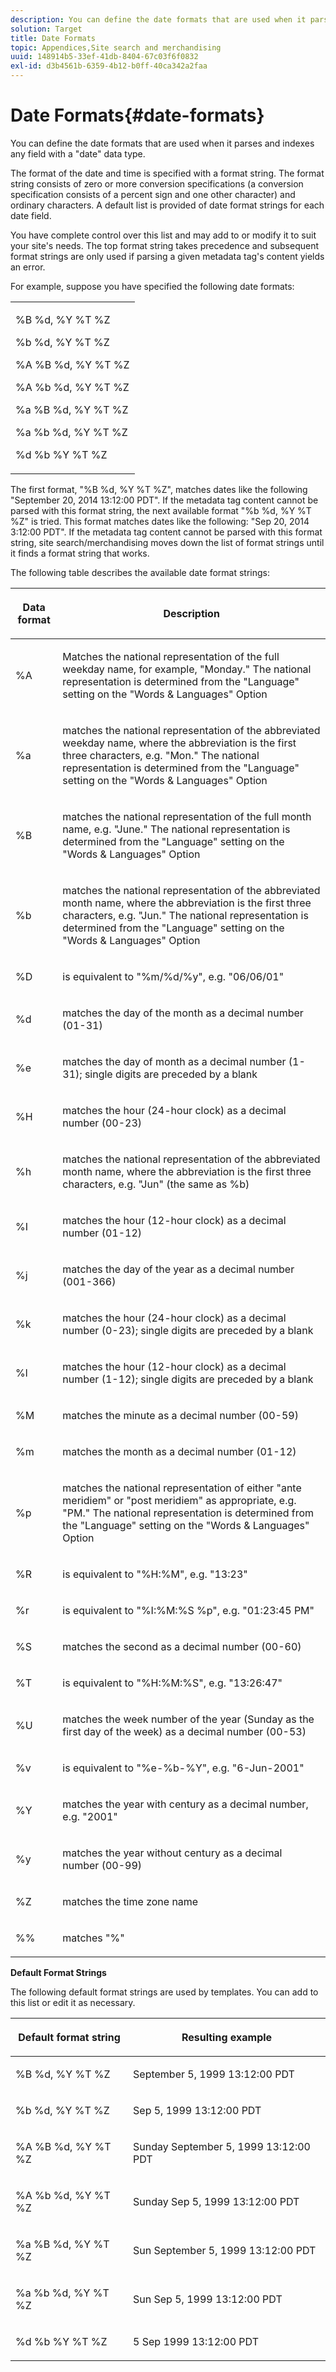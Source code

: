 ```yaml
---
description: You can define the date formats that are used when it parses and indexes any field with a "date" data type.
solution: Target
title: Date Formats
topic: Appendices,Site search and merchandising
uuid: 148914b5-33ef-41db-8404-67c03f6f0832
exl-id: d3b4561b-6359-4b12-b0ff-40ca342a2faa
---
```

# Date Formats{#date-formats}

You can define the date formats that are used when it parses and indexes any field with a "date" data type.

 The format of the date and time is specified with a format string. The format string consists of zero or more conversion specifications (a conversion specification consists of a percent sign and one other character) and ordinary characters. A default list is provided of date format strings for each date field.

You have complete control over this list and may add to or modify it to suit your site's needs. The top format string takes precedence and subsequent format strings are only used if parsing a given metadata tag's content yields an error.

For example, suppose you have specified the following date formats:

<table> 
 <tbody> 
  <tr> 
   <td colname="col1"> <p>%B %d, %Y %T %Z </p> <p>%b %d, %Y %T %Z </p> <p>%A %B %d, %Y %T %Z </p> <p>%A %b %d, %Y %T %Z </p> <p>%a %B %d, %Y %T %Z </p> <p>%a %b %d, %Y %T %Z </p> <p>%d %b %Y %T %Z </p> </td> 
  </tr> 
 </tbody> 
</table>

The first format, "%B %d, %Y %T %Z", matches dates like the following "September 20, 2014 13:12:00 PDT". If the metadata tag content cannot be parsed with this format string, the next available format "%b %d, %Y %T %Z" is tried. This format matches dates like the following: "Sep 20, 2014 3:12:00 PDT". If the metadata tag content cannot be parsed with this format string, site search/merchandising moves down the list of format strings until it finds a format string that works.

The following table describes the available date format strings:

<table> 
 <thead> 
  <tr> 
   <th colname="col1" class="entry"> <p>Data format </p> </th> 
   <th colname="col2" class="entry"> <p>Description </p> </th> 
  </tr> 
 </thead>
 <tbody> 
  <tr> 
   <td colname="col1"> <p>%A </p> </td> 
   <td colname="col2"> <p>Matches the national representation of the full weekday name, for example, "Monday." The national representation is determined from the "Language" setting on the "Words &amp; Languages" Option </p> </td> 
  </tr> 
  <tr> 
   <td colname="col1"> <p>%a </p> </td> 
   <td colname="col2"> <p> matches the national representation of the abbreviated weekday name, where the abbreviation is the first three characters, e.g. "Mon." The national representation is determined from the "Language" setting on the "Words &amp; Languages" Option </p> </td> 
  </tr> 
  <tr> 
   <td colname="col1"> <p>%B </p> </td> 
   <td colname="col2"> <p> matches the national representation of the full month name, e.g. "June." The national representation is determined from the "Language" setting on the "Words &amp; Languages" Option </p> </td> 
  </tr> 
  <tr> 
   <td colname="col1"> <p>%b </p> </td> 
   <td colname="col2"> <p> matches the national representation of the abbreviated month name, where the abbreviation is the first three characters, e.g. "Jun." The national representation is determined from the "Language" setting on the "Words &amp; Languages" Option </p> </td> 
  </tr> 
  <tr> 
   <td colname="col1"> <p>%D </p> </td> 
   <td colname="col2"> <p> is equivalent to "%m/%d/%y", e.g. "06/06/01" </p> </td> 
  </tr> 
  <tr> 
   <td colname="col1"> <p>%d </p> </td> 
   <td colname="col2"> <p> matches the day of the month as a decimal number (01-31) </p> </td> 
  </tr> 
  <tr> 
   <td colname="col1"> <p>%e </p> </td> 
   <td colname="col2"> <p> matches the day of month as a decimal number (1-31); single digits are preceded by a blank </p> </td> 
  </tr> 
  <tr> 
   <td colname="col1"> <p>%H </p> </td> 
   <td colname="col2"> <p> matches the hour (24-hour clock) as a decimal number (00-23) </p> </td> 
  </tr> 
  <tr> 
   <td colname="col1"> <p>%h </p> </td> 
   <td colname="col2"> <p> matches the national representation of the abbreviated month name, where the abbreviation is the first three characters, e.g. "Jun" (the same as %b) </p> </td> 
  </tr> 
  <tr> 
   <td colname="col1"> <p>%I </p> </td> 
   <td colname="col2"> <p> matches the hour (12-hour clock) as a decimal number (01-12) </p> </td> 
  </tr> 
  <tr> 
   <td colname="col1"> <p>%j </p> </td> 
   <td colname="col2"> <p> matches the day of the year as a decimal number (001-366) </p> </td> 
  </tr> 
  <tr> 
   <td colname="col1"> <p>%k </p> </td> 
   <td colname="col2"> <p> matches the hour (24-hour clock) as a decimal number (0-23); single digits are preceded by a blank </p> </td> 
  </tr> 
  <tr> 
   <td colname="col1"> <p>%l </p> </td> 
   <td colname="col2"> <p> matches the hour (12-hour clock) as a decimal number (1-12); single digits are preceded by a blank </p> </td> 
  </tr> 
  <tr> 
   <td colname="col1"> <p>%M </p> </td> 
   <td colname="col2"> <p> matches the minute as a decimal number (00-59) </p> </td> 
  </tr> 
  <tr> 
   <td colname="col1"> <p>%m </p> </td> 
   <td colname="col2"> <p> matches the month as a decimal number (01-12) </p> </td> 
  </tr> 
  <tr> 
   <td colname="col1"> <p>%p </p> </td> 
   <td colname="col2"> <p> matches the national representation of either "ante meridiem" or "post meridiem" as appropriate, e.g. "PM." The national representation is determined from the "Language" setting on the "Words &amp; Languages" Option </p> </td> 
  </tr> 
  <tr> 
   <td colname="col1"> <p>%R </p> </td> 
   <td colname="col2"> <p> is equivalent to "%H:%M", e.g. "13:23" </p> </td> 
  </tr> 
  <tr> 
   <td colname="col1"> <p>%r </p> </td> 
   <td colname="col2"> <p> is equivalent to "%I:%M:%S %p", e.g. "01:23:45 PM" </p> </td> 
  </tr> 
  <tr> 
   <td colname="col1"> <p>%S </p> </td> 
   <td colname="col2"> <p> matches the second as a decimal number (00-60) </p> </td> 
  </tr> 
  <tr> 
   <td colname="col1"> <p>%T </p> </td> 
   <td colname="col2"> <p> is equivalent to "%H:%M:%S", e.g. "13:26:47" </p> </td> 
  </tr> 
  <tr> 
   <td colname="col1"> <p>%U </p> </td> 
   <td colname="col2"> <p> matches the week number of the year (Sunday as the first day of the week) as a decimal number (00-53) </p> </td> 
  </tr> 
  <tr> 
   <td colname="col1"> <p>%v </p> </td> 
   <td colname="col2"> <p> is equivalent to "%e-%b-%Y", e.g. "6-Jun-2001" </p> </td> 
  </tr> 
  <tr> 
   <td colname="col1"> <p>%Y </p> </td> 
   <td colname="col2"> <p> matches the year with century as a decimal number, e.g. "2001" </p> </td> 
  </tr> 
  <tr> 
   <td colname="col1"> <p>%y </p> </td> 
   <td colname="col2"> <p> matches the year without century as a decimal number (00-99) </p> </td> 
  </tr> 
  <tr> 
   <td colname="col1"> <p>%Z </p> </td> 
   <td colname="col2"> <p> matches the time zone name </p> </td> 
  </tr> 
  <tr> 
   <td colname="col1"> <p>%% </p> </td> 
   <td colname="col2"> <p> matches "%" </p> </td> 
  </tr> 
 </tbody> 
</table>

**Default Format Strings**

The following default format strings are used by templates. You can add to this list or edit it as necessary.

<table> 
 <thead> 
  <tr> 
   <th colname="col1" class="entry"> <p>Default format string </p> </th> 
   <th colname="col2" class="entry"> <p>Resulting example </p> </th> 
  </tr> 
 </thead>
 <tbody> 
  <tr> 
   <td colname="col1"> <p>%B %d, %Y %T %Z </p> </td> 
   <td colname="col2"> <p> September 5, 1999 13:12:00 PDT </p> </td> 
  </tr> 
  <tr> 
   <td colname="col1"> <p>%b %d, %Y %T %Z </p> </td> 
   <td colname="col2"> <p> Sep 5, 1999 13:12:00 PDT </p> </td> 
  </tr> 
  <tr> 
   <td colname="col1"> <p>%A %B %d, %Y %T %Z </p> </td> 
   <td colname="col2"> <p> Sunday September 5, 1999 13:12:00 PDT </p> </td> 
  </tr> 
  <tr> 
   <td colname="col1"> <p>%A %b %d, %Y %T %Z </p> </td> 
   <td colname="col2"> <p> Sunday Sep 5, 1999 13:12:00 PDT </p> </td> 
  </tr> 
  <tr> 
   <td colname="col1"> <p>%a %B %d, %Y %T %Z </p> </td> 
   <td colname="col2"> <p> Sun September 5, 1999 13:12:00 PDT </p> </td> 
  </tr> 
  <tr> 
   <td colname="col1"> <p>%a %b %d, %Y %T %Z </p> </td> 
   <td colname="col2"> <p> Sun Sep 5, 1999 13:12:00 PDT </p> </td> 
  </tr> 
  <tr> 
   <td colname="col1"> <p>%d %b %Y %T %Z </p> </td> 
   <td colname="col2"> <p> 5 Sep 1999 13:12:00 PDT </p> </td> 
  </tr> 
 </tbody> 
</table>
